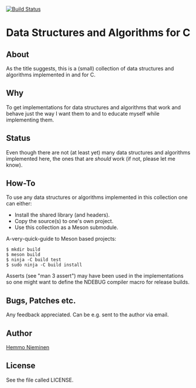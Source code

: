 [![Build Status](https://travis-ci.org/trhd/dsac.svg)](https://travis-ci.org/trhd/dsac)

Data Structures and Algorithms for C
====================================


About
-----

As the title suggests, this is a (small) collection of data structures and
algorithms implemented in and for C.


Why
---

To get implementations for data structures and algorithms that work and
behave just the way I want them to and to educate myself while
implementing them.


Status
------

Even though there are not (at least yet) many data structures and
algorithms implemented here, the ones that are _should_ work (if not,
please let me know).


How-To
------

To use any data structures or algorithms implemented in this collection
one can either:

- Install the shared library (and headers).
- Copy the source(s) to one's own project.
- Use this collection as a Meson submodule.

A-very-quick-guide to Meson based projects:

	$ mkdir build
	$ meson build
	$ ninja -C build test
	$ sudo ninja -C build install

Asserts (see "man 3 assert") may have been used in the implementations so
one might want to define the NDEBUG compiler macro for release builds.


Bugs, Patches etc.
------------------

Any feedback appreciated. Can be e.g. sent to the author via email.


Author
------

[Hemmo Nieminen](mailto:hemmo.nieminen@iki.fi)


License
-------

See the file called LICENSE.
